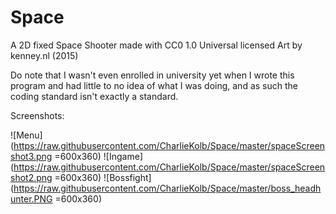 # Space
A 2D fixed Space Shooter made with CC0 1.0 Universal licensed Art by kenney.nl (2015)

Do note that I wasn't even enrolled in university yet when I wrote this program and had little to no idea of what I was doing, and as such the coding standard isn't exactly a standard.

Screenshots:


![Menu](https://raw.githubusercontent.com/CharlieKolb/Space/master/spaceScreenshot3.png =600x360)
![Ingame](https://raw.githubusercontent.com/CharlieKolb/Space/master/spaceScreenshot2.png =600x360)
![Bossfight](https://raw.githubusercontent.com/CharlieKolb/Space/master/boss_headhunter.PNG =600x360)
